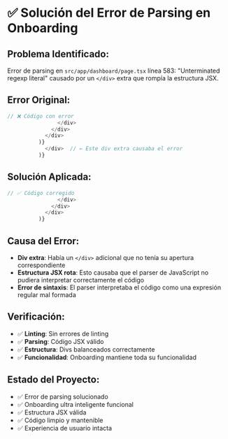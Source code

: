 # ✅ Solución del Error de Parsing en Onboarding

## **Problema Identificado:**
Error de parsing en `src/app/dashboard/page.tsx` línea 583: "Unterminated regexp literal" causado por un `</div>` extra que rompía la estructura JSX.

## **Error Original:**
```typescript
// ❌ Código con error
                </div>
              </div>
            </div>
          )}
            </div>  // ← Este div extra causaba el error
          )}
```

## **Solución Aplicada:**
```typescript
// ✅ Código corregido
                </div>
              </div>
            </div>
          )}
```

## **Causa del Error:**
- **Div extra**: Había un `</div>` adicional que no tenía su apertura correspondiente
- **Estructura JSX rota**: Esto causaba que el parser de JavaScript no pudiera interpretar correctamente el código
- **Error de sintaxis**: El parser interpretaba el código como una expresión regular mal formada

## **Verificación:**
- ✅ **Linting**: Sin errores de linting
- ✅ **Parsing**: Código JSX válido
- ✅ **Estructura**: Divs balanceados correctamente
- ✅ **Funcionalidad**: Onboarding mantiene toda su funcionalidad

## **Estado del Proyecto:**
- ✅ Error de parsing solucionado
- ✅ Onboarding ultra inteligente funcional
- ✅ Estructura JSX válida
- ✅ Código limpio y mantenible
- ✅ Experiencia de usuario intacta

